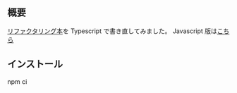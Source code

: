## 概要

[リファクタリング本](https://www.amazon.co.jp/リファクタリング-第2版-既存のコードを安全に改善する-OBJECT-TECHNOLOGY/dp/4274224546)を Typescript で書き直してみました。
Javascript 版は[こちら](https://github.com/wickedwukong/martin-fowler-refactoring-2nd)

## インストール

npm ci
